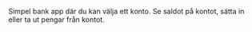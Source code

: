 Simpel bank app där du kan välja ett konto. Se saldot på kontot, sätta in eller ta ut pengar från kontot.
  
